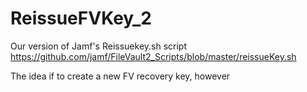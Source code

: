 # ReissueFVKey_2

Our version of Jamf's Reissuekey.sh script https://github.com/jamf/FileVault2_Scripts/blob/master/reissueKey.sh

The idea if to create a new FV recovery key, however
